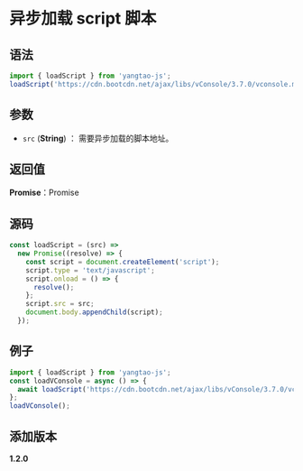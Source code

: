# 异步加载 script 脚本

## 语法

```js
import { loadScript } from 'yangtao-js';
loadScript('https://cdn.bootcdn.net/ajax/libs/vConsole/3.7.0/vconsole.min.js');
```

## 参数

- `src` (**String**) ： 需要异步加载的脚本地址。

## 返回值

**Promise**：Promise

## 源码

```js
const loadScript = (src) =>
  new Promise((resolve) => {
    const script = document.createElement('script');
    script.type = 'text/javascript';
    script.onload = () => {
      resolve();
    };
    script.src = src;
    document.body.appendChild(script);
  });
```

## 例子

```js
import { loadScript } from 'yangtao-js';
const loadVConsole = async () => {
  await loadScript('https://cdn.bootcdn.net/ajax/libs/vConsole/3.7.0/vconsole.min.js');
};
loadVConsole();
```

## 添加版本

**1.2.0**
